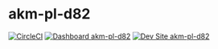 # akm-pl-d82

[![CircleCI](https://circleci.com/gh/akmmirazhossain/akm-pl-d82.svg?style=shield)](https://circleci.com/gh/akmmirazhossain/akm-pl-d82)
[![Dashboard akm-pl-d82](https://img.shields.io/badge/dashboard-akm_pl_d82-yellow.svg)](https://dashboard.pantheon.io/sites/7dfc8467-4668-4349-be1b-5b514853bae2#dev/code)
[![Dev Site akm-pl-d82](https://img.shields.io/badge/site-akm_pl_d82-blue.svg)](http://dev-akm-pl-d82.pantheonsite.io/)